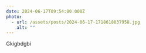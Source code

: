 ```yaml
---
date: 2024-06-17T09:54:00.000Z
photo:
  - url: /assets/posts/2024-06-17-1718618037958.jpg
    alt: ""
---
```


Gkigbdgbi
